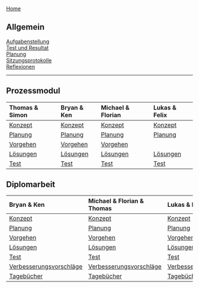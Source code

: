 [Home](home)  
   
## Allgemein  
[Aufgabenstellung](AufgabenstellungTeam)  
[Test und Resultat](TestUndResultatTeam)  
[Planung](PlanungTeam)   
[Sitzungsprotokolle](Sitzungsprotokolle)     
[Reflexionen](Reflektionen)    
*** 
 
## Prozessmodul 
| Thomas & Simon| Bryan & Ken| Michael & Florian| Lukas & Felix|
| :------  |:------ |:------ | :------ |
| [Konzept](KonzeptST)| [Konzept](KonzeptBK)| [Konzept](KonzeptMF)| [Konzept](KonzeptFL)|
| [Planung](PlanungST)| [Planung](PlanungBK)| [Planung](PlanungMF)| [Planung](PlanungFL)|
| [Vorgehen](VorgehenST)| [Vorgehen](VorgehenBK)| [Vorgehen](VorgehenMF)| |
| [Lösungen](LoesungenST)|[Lösungen](LoesungenBK)|[Lösungen](LoesungenMF)|[Lösungen](LoesungenFL)|
| [Test](TestST)|[Test](TestBK)|[Test](TestMF)|[Test](TestFL)|

## Diplomarbeit
| Bryan & Ken| Michael & Florian & Thomas| Lukas & Felix|
|:------ |:------ | :------ |
| [Konzept](KonzeptBKDA)| [Konzept](KonzeptMFT)| [Konzept](KonzeptFLDa)|
| [Planung](PlanungBKDA)| [Planung](PlanungMFT)| [Planung](PlanungFLDa)|
| [Vorgehen](VorgehenBKDA)| [Vorgehen](VorgehenMFT)| [Vorgehen](VorgehenFLDa)|
|[Lösungen](LoesungenBKDA)|[Lösungen](LoesungenMFT)|[Lösungen](LoesungenFLDa)|
|[Test](TestBKDA)|[Test](TestMFT)|[Test](TestFLDa)|
|[Verbesserungsvorschläge](VerbesserungsvorschlaegeBK) |[Verbesserungsvorschläge](VerbesserungsvorschlaegeMFT)|[Verbesserungsvorschläge](VerbesserungsvorschlaegeFL)|
|[Tagebücher](TagebuecherBK)|[Tagebücher](TagebuecherMFT)|[Tagebücher](TagebuecherFL)|




